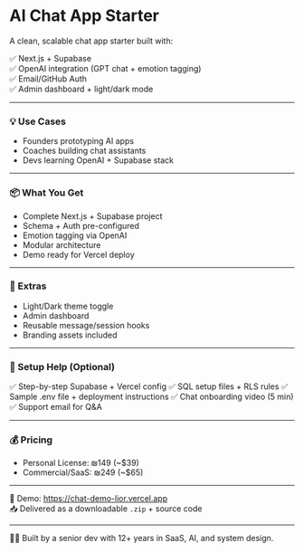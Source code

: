 # AI Chat App Starter

A clean, scalable chat app starter built with:

✅ Next.js + Supabase  
✅ OpenAI integration (GPT chat + emotion tagging)  
✅ Email/GitHub Auth  
✅ Admin dashboard + light/dark mode  

---

### 💡 Use Cases
- Founders prototyping AI apps
- Coaches building chat assistants
- Devs learning OpenAI + Supabase stack

---

### 📦 What You Get
- Complete Next.js + Supabase project
- Schema + Auth pre-configured
- Emotion tagging via OpenAI
- Modular architecture
- Demo ready for Vercel deploy

---

### 🎨 Extras
- Light/Dark theme toggle
- Admin dashboard
- Reusable message/session hooks
- Branding assets included

---

### 🔧 Setup Help (Optional)
✅ Step-by-step Supabase + Vercel config
✅ SQL setup files + RLS rules
✅ Sample .env file + deployment instructions
✅ Chat onboarding video (5 min)
✅ Support email for Q&A

---

### 💰 Pricing
- Personal License: ₪149 (~$39)
- Commercial/SaaS: ₪249 (~$65)

---

🧪 Demo: https://chat-demo-lior.vercel.app  
📥 Delivered as a downloadable `.zip` + source code

---

👨‍💻 Built by a senior dev with 12+ years in SaaS, AI, and system design.
